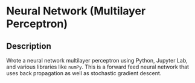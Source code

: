 # Neural Network (Multilayer Perceptron)
## Description
Wrote a neural network multilayer perceptron using Python, Jupyter Lab, and various libraries like `numPy`. This is a forward feed neural network that uses back propagation as well as stochastic gradient descent. 
